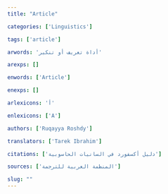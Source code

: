 ```yaml
---
title: "Article"

categories: ['Linguistics']

tags: ['article']

arwords: 'أداة تعريف أو تنكير'

arexps: []

enwords: ['Article']

enexps: []

arlexicons: 'أ'

enlexicons: ['A']

authors: ['Ruqayya Roshdy']

translators: ['Tarek Ibrahim']

citations: ['دليل أكسفورد في السانيات الحاسوبية']

sources: ['المنظمة العربية للترجمة']

slug: ""
---
```

